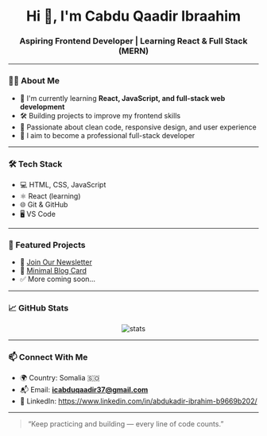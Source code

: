 <h1 align="center">Hi 👋, I'm Cabdu Qaadir Ibraahim</h1>
<h3 align="center">Aspiring Frontend Developer | Learning React & Full Stack (MERN)</h3>

---

### 👨‍💻 About Me

- 🌱 I'm currently learning **React, JavaScript, and full-stack web development**
- 🛠️ Building projects to improve my frontend skills
- 🧠 Passionate about clean code, responsive design, and user experience
- 🚀 I aim to become a professional full-stack developer

---

### 🛠️ Tech Stack

- 💻 HTML, CSS, JavaScript
- ⚛️ React (learning)
- 🌐 Git & GitHub
- 🖥️ VS Code

---

### 📂 Featured Projects

- 📨 [Join Our Newsletter](https://icabduqaadir12.github.io/join-our-newsletter-master/)
- 🧾 [Minimal Blog Card](https://icabduqaadir12.github.io/Minimal-blog-card-starter-master/)
- ✅ More coming soon...

---

### 📈 GitHub Stats

<p align="center">
  <img src="https://github-readme-stats.vercel.app/api?username=icabduqaadir12&show_icons=true&theme=tokyonight" alt="stats" />
</p>

---

### 📫 Connect With Me

- 🌍 Country: Somalia 🇸🇴
- 📬 Email: **icabduqaadir37@gmail.com**
- 💼 LinkedIn: https://www.linkedin.com/in/abdukadir-ibrahim-b9669b202/

---

> “Keep practicing and building — every line of code counts.”
